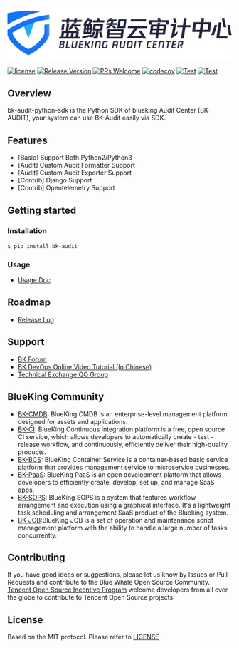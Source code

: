 ![logo.png](assests/logo.png)

[![license](https://img.shields.io/badge/license-MIT-brightgreen.svg?style=flat)](https://github.com/TencentBlueKing/bk-audit-python-sdk/blob/master/LICENSE.txt)
[![Release Version](https://img.shields.io/badge/release-1.0.3-brightgreen.svg)](https://github.com/TencentBlueKing/bk-audit-python-sdk/releases)
[![PRs Welcome](https://img.shields.io/badge/PRs-welcome-brightgreen.svg)](https://github.com/TencentBlueKing/bk-audit-python-sdk/pulls)
[![codecov](https://codecov.io/github/TencentBlueKing/bk-audit-python-sdk/branch/master/graph/badge.svg?token=CUG20ZMOVQ)](https://codecov.io/github/TencentBlueKing/bk-audit-python-sdk)
[![Test](https://github.com/TencentBlueKing/bk-audit-python-sdk/actions/workflows/unittest_py3.yml/badge.svg)](https://github.com/TencentBlueKing/bk-audit-python-sdk/actions/workflows/unittest_py3.yml)
[![Test](https://github.com/TencentBlueKing/bk-audit-python-sdk/actions/workflows/unittest_py2.yml/badge.svg)](https://github.com/TencentBlueKing/bk-audit-python-sdk/actions/workflows/unittest_py2.yml)

## Overview

bk-audit-python-sdk is the Python SDK of blueking Audit Center (BK-AUDIT), your system can use BK-Audit easily via SDK.

## Features

- [Basic] Support Both Python2/Python3
- [Audit] Custom Audit Formatter Support
- [Audit] Custom Audit Exporter Support
- [Contrib] Django Support
- [Contrib] Opentelemetry Support

## Getting started

### Installation

```bash
$ pip install bk-audit
```

### Usage

- [Usage Doc](docs/usage.md)

## Roadmap

- [Release Log](release.md)

## Support

- [BK Forum](https://bk.tencent.com/s-mart/community)
- [BK DevOps Online Video Tutorial (In Chinese)](https://bk.tencent.com/s-mart/video/)
- [Technical Exchange QQ Group](https://jq.qq.com/?_wv=1027&k=5zk8F7G)

## BlueKing Community

- [BK-CMDB](https://github.com/Tencent/bk-cmdb): BlueKing CMDB is an enterprise-level management platform designed for assets and applications.
- [BK-CI](https://github.com/Tencent/bk-ci): BlueKing Continuous Integration platform is a free, open source CI service, which allows developers to automatically create - test - release workflow, and continuously, efficiently deliver their high-quality products.
- [BK-BCS](https://github.com/Tencent/bk-bcs): BlueKing Container Service is a container-based basic service platform that provides management service to microservice businesses.
- [BK-PaaS](https://github.com/Tencent/bk-paas): BlueKing PaaS is an open development platform that allows developers to efficiently create, develop, set up, and manage SaaS apps.
- [BK-SOPS](https://github.com/Tencent/bk-sops): BlueKing SOPS is a system that features workflow arrangement and execution using a graphical interface. It's a lightweight task scheduling and arrangement SaaS product of the Blueking system.
- [BK-JOB](https://github.com/Tencent/bk-job):BlueKing JOB is a set of operation and maintenance script management platform with the ability to handle a large number of tasks concurrently.


## Contributing

If you have good ideas or suggestions, please let us know by Issues or Pull Requests and contribute to the Blue Whale Open Source Community.      
[Tencent Open Source Incentive Program](https://opensource.tencent.com/contribution) welcome developers from all over the globe to contribute to Tencent Open Source projects.

## License

Based on the MIT protocol. Please refer to [LICENSE](LICENSE.txt)
